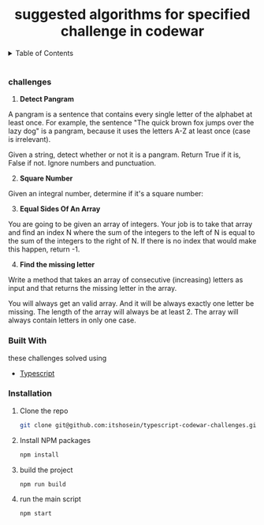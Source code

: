 <div align="center">
  

  <h1 align="center">suggested algorithms for specified challenge in codewar</h1>

</div>

<details>
  <summary>Table of Contents</summary>
  <ol>
    <a href="#challenges">Challenges</a>
    <ul>
      <li><a href="#detect-pangram">Detect Pangram</a></li>
    </ul>
    <li><a href="#built-with">Built With</a></li>
    <li><a href="#installation">Installation</a></li>
  </ol>
</details>
<br/>

<div id="challenges"></div>

### challenges


<div id="detect-pangram"></div>

1. **Detect Pangram**

A pangram is a sentence that contains every single letter of the alphabet at least once. For example, the sentence "The quick brown fox jumps over the lazy dog" is a pangram, because it uses the letters A-Z at least once (case is irrelevant).

Given a string, detect whether or not it is a pangram. Return True if it is, False if not. Ignore numbers and punctuation.

2. **Square Number**

Given an integral number, determine if it's a square number:

3. **Equal Sides Of An Array**

You are going to be given an array of integers. Your job is to take that array and find an index N where the sum of the integers to the left of N is equal to the sum of the integers to the right of N. If there is no index that would make this happen, return -1.

4. **Find the missing letter**

Write a method that takes an array of consecutive (increasing) letters as input and that returns the missing letter in the array.

You will always get an valid array. And it will be always exactly one letter be missing. The length of the array will always be at least 2.
The array will always contain letters in only one case.

### Built With

<div id="built-with"></div>

these challenges solved using 

- [Typescript](https://styled-components.com/)

### Installation

<div id="installation"></div>

1. Clone the repo

   ```sh
   git clone git@github.com:itshosein/typescript-codewar-challenges.git
   ```

2. Install NPM packages
   ```sh
   npm install
   ```
3. build the project

   ```sh
   npm run build
   ```
4. run the main script

   ```sh
   npm start
   ```

